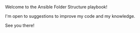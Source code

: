 Welcome to the Ansible Folder Structure playbook!

I'm open to suggestions to improve my code and my knowledge.

See you there!
